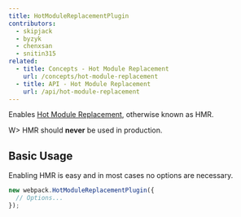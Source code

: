```yaml
---
title: HotModuleReplacementPlugin
contributors:
  - skipjack
  - byzyk
  - chenxsan
  - snitin315
related:
  - title: Concepts - Hot Module Replacement
    url: /concepts/hot-module-replacement
  - title: API - Hot Module Replacement
    url: /api/hot-module-replacement
---
```


Enables [Hot Module Replacement](/concepts/hot-module-replacement), otherwise known as HMR.

W> HMR should **never** be used in production.

## Basic Usage

Enabling HMR is easy and in most cases no options are necessary.

```javascript
new webpack.HotModuleReplacementPlugin({
  // Options...
});
```
